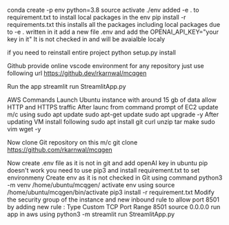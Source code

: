 conda create -p env python=3.8
source activate ./env
added -e . to requirement.txt to install local packages in the env
pip install -r requirements.txt  this installs all the packages including local packages due to -e . written in it
add a new file .env and add the OPENAI_API_KEY="your key in it" It is not checked in and will be avaialble localy

if you need to reinstall entire project python setup.py install

Github provide online vscode environment for any repository just use following url https://github.dev/rkarnwal/mcqgen

Run the app streamlit run StreamlitApp.py 

AWS Commands
Launch Ubuntu instance with around 15 gb of data allow HTTP and HTTPS traffic
After launc from command prompt of EC2 update m/c using 
sudo apt update
sudo apt-get update
sudo apt upgrade -y
After updating VM install following 
sudo apt install git curl unzip tar make sudo vim wget -y

Now clone Git repository on this m/c
git clone https://github.com/rkarnwal/mcqgen

Now create .env file as it is not in git and add openAI key
in ubuntu pip doesn't work you need to use pip3 and install requirement.txt to set environmeny
Create env as it is not checked in Git using command  python3 -m venv /home/ubuntu/mcqgen/
activate env using    source /home/ubuntu/mcqgen/bin/activate
pip3 install -r requirement.txt
Modify the security group of the instance  and new inbound rule to allow port 8501 by adding new rule : Type Custom TCP Port Range 8501 source 0.0.0.0
run app in aws using python3 -m streamlit run StreamlitApp.py
